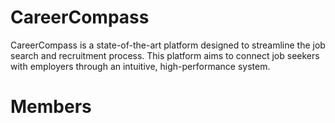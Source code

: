 # CareerCompass

CareerCompass is a state-of-the-art platform designed to streamline the job search and recruitment process.
This platform aims to connect job seekers with employers through an intuitive, high-performance system.

# Members
